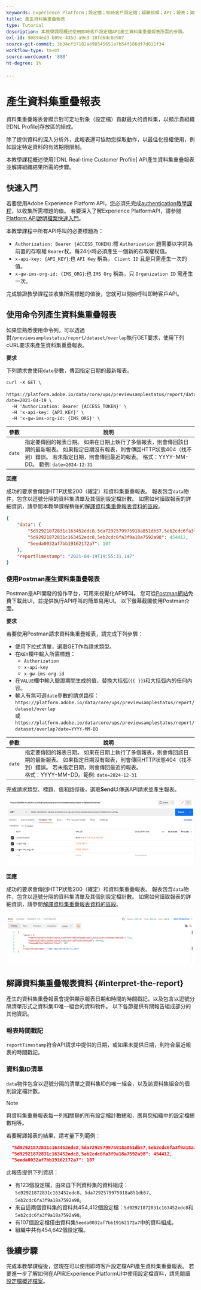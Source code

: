 ```yaml
---
keywords: Experience Platform；設定檔；即時客戶設定檔；疑難排解；API；報表；資料集重疊報表；設定檔資料
title: 產生資料集重疊報表
type: Tutorial
description: 本教學課程概述使用即時客戶設定檔API產生資料集重疊報表所需的步驟。
exl-id: 90894ed3-b09e-435d-a9e3-18fd6dc8e907
source-git-commit: 3b34cf37182ae98545651a7b54f586df7d811f34
workflow-type: tm+mt
source-wordcount: '888'
ht-degree: 1%

---
```


# 產生資料集重疊報表

資料集重疊報表會顯示對可定址對象（設定檔）貢獻最大的資料集，以顯示貴組織[!DNL Profile]存放區的組成。

除了提供資料的深入分析外，此報表還可協助您採取動作，以最佳化授權使用，例如設定特定資料的有效期限限制。

本教學課程概述使用[!DNL Real-time Customer Profile] API產生資料集重疊報表並解譯組織結果所需的步驟。

## 快速入門

若要使用Adobe Experience Platform API，您必須先完成[authentication教學課程](https://www.adobe.com/go/platform-api-authentication-en)，以收集所需標題的值。 若要深入了解Experience PlatformAPI，請參閱[Platform API說明檔案快速入門](../../landing/api-guide.md)。

本教學課程中所有API呼叫的必要標題為：

* `Authorization: Bearer {ACCESS_TOKEN}`:標 `Authorization` 題需要以字詞為前置的存取權 `Bearer`杖。每24小時必須產生一個新的存取權杖值。
* `x-api-key: {API_KEY}`:也 `API Key` 稱為， `Client ID` 且是只需產生一次的值。
* `x-gw-ims-org-id: {IMS_ORG}`:也 `IMS Org` 稱為，只 `Organization ID` 需產生一次。

完成驗證教學課程並收集所需標題的值後，您就可以開始呼叫即時客戶API。

## 使用命令列產生資料集重疊報表

如果您熟悉使用命令列，可以透過對`/previewsamplestatus/report/dataset/overlap`執行GET要求，使用下列cURL要求來產生資料集重疊報表。

**要求**

下列請求會使用`date`參數，傳回指定日期的最新報表。

```shell
curl -X GET \
  https://platform.adobe.io/data/core/ups/previewsamplestatus/report/dataset/overlap?date=2021-04-19 \
  -H 'Authorization: Bearer {ACCESS_TOKEN}' \
  -H 'x-api-key: {API_KEY}' \
  -H 'x-gw-ims-org-id: {IMS_ORG}' \
```

| 參數 | 說明 |
|---|---|
| `date` | 指定要傳回的報表日期。 如果在日期上執行了多個報表，則會傳回該日期的最新報表。 如果指定日期沒有報表，則會傳回HTTP狀態404（找不到）錯誤。 若未指定日期，則會傳回最近的報表。 格式：YYYY-MM-DD。 範例: `date=2024-12-31` |

**回應**

成功的要求會傳回HTTP狀態200（確定）和資料集重疊報表。 報表包含`data`物件，包含以逗號分隔的資料集清單及其個別設定檔計數。 如需如何讀取報表的詳細資訊，請參閱本教學課程稍後的[解譯資料集重疊報表資料的區段](#interpret-the-report)。

```json
{
    "data": {
        "5d92921872831c163452edc8,5da7292579975918a851db57,5eb2cdc6fa3f9a18a7592a98": 123,
        "5d92921872831c163452edc8,5eb2cdc6fa3f9a18a7592a98": 454412,
        "5eeda0032af7bb19162172a7": 107
    },
    "reportTimestamp": "2021-04-19T19:55:31.147"
}
```

### 使用Postman產生資料集重疊報表

Postman是API開發的協作平台，可用來視覺化API呼叫。 您可從[Postman網站](https://www.postman.com)免費下載此UI，並提供執行API呼叫的簡單易用UI。 以下螢幕截圖使用Postman介面。

**要求**

若要使用Postman請求資料集重疊報表，請完成下列步驟：

* 使用下拉式清單，選取GET作為請求類型。
* 在`KEY`欄中輸入所需標題：
   * `Authorization`
   * `x-api-key`
   * `x-gw-ims-org-id`
* 在`VALUE`欄中輸入驗證期間生成的值，替換大括弧(`{{ }}`)和大括弧內的任何內容。
* 輸入有無可選`date`參數的請求路徑：
   `https://platform.adobe.io/data/core/ups/previewsamplestatus/report/dataset/overlap`\
   或
   `https://platform.adobe.io/data/core/ups/previewsamplestatus/report/dataset/overlap?date=YYYY-MM-DD`

| 參數 | 說明 |
|---|---|
| `date` | 指定要傳回的報表日期。 如果在日期上執行了多個報表，則會傳回該日期的最新報表。 如果指定日期沒有報表，則會傳回HTTP狀態404（找不到）錯誤。 若未指定日期，則會傳回最近的報表。 <br/>格式：YYYY-MM-DD。範例: `date=2024-12-31` |

完成請求類型、標題、值和路徑後，選取&#x200B;**Send**&#x200B;以傳送API請求並產生報表。

![](../images/dataset-overlap-report/postman-request.png)

**回應**

成功的要求會傳回HTTP狀態200（確定）和資料集重疊報表。 報表包含`data`物件，包含以逗號分隔的資料集清單及其個別設定檔計數。 如需如何讀取報表的詳細資訊，請參閱[解譯資料集重疊報表資料的區段](#interpret-the-report)。

![](../images/dataset-overlap-report/postman-response.png)

## 解譯資料集重疊報表資料 {#interpret-the-report}

產生的資料集重疊報表會提供顯示報表日期和時間的時間戳記，以及包含以逗號分隔清單形式之資料集ID唯一組合的資料物件。 以下各節提供有關報告組成部分的其他資訊。

### 報表時間戳記

`reportTimestamp`符合API請求中提供的日期，或如果未提供日期，則符合最近報表的時間戳記。

### 資料集ID清單

`data`物件包含以逗號分隔的清單之資料集ID的唯一組合，以及該資料集組合的個別設定檔計數。

>[!NOTE]
>
>與資料集重疊報表每一列相關聯的所有設定檔計數總和，應與您組織中的設定檔總數相等。

若要解譯報表的結果，請考量下列範例：

```json
  "5d92921872831c163452edc8,5da7292579975918a851db57,5eb2cdc6fa3f9a18a7592a98": 123,
  "5d92921872831c163452edc8,5eb2cdc6fa3f9a18a7592a98": 454412,
  "5eeda0032af7bb19162172a7": 107
```

此報告提供下列資訊：

* 有123個設定檔，由來自下列資料集的資料組成：`5d92921872831c163452edc8`、`5da7292579975918a851db57`、`5eb2cdc6fa3f9a18a7592a98`。
* 來自這兩個資料集的資料共454,412個設定檔：`5d92921872831c163452edc8`和`5eb2cdc6fa3f9a18a7592a98`。
* 有107個設定檔僅由資料集`5eeda0032af7bb19162172a7`中的資料組成。
* 組織中共有454,642個設定檔。

## 後續步驟

完成本教學課程後，您現在可以使用即時客戶設定檔API產生資料集重疊報表。 若要進一步了解如何在API和Experience PlatformUI中使用設定檔資料，請先閱讀[設定檔概述檔案](../home.md)。
